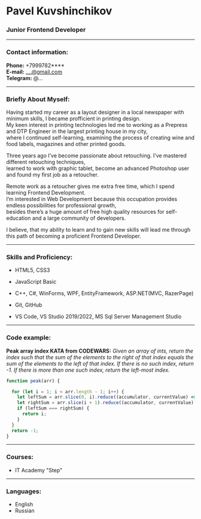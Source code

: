 # Pavel Kuvshinchikov
### Junior Frontend Developer

---

### Contact information:

**Phone:** +7999782****<br>
**E-mail:** ....@gmail.com<br>
**Telegram:** @...<br>

---

### Briefly About Myself:

Having started my career as a layout designer in a local newspaper with minimum skills, I became profficient in printing design.<br>
My keen interest in printing technologies led me to working as a Prepress and DTP Engineer in the largest printing house in my city,<br>
where I continued self-learning, examining the process of creating wine and food labels, magazines and other printed goods.<br>

Three years ago I’ve become passionate about retouching. I’ve mastered different retouching techniques,<br>
learned to work with graphic tablet, become an advanced Photoshop user and found my first job as a retoucher.<br>

Remote work as a retoucher gives me extra free time, which I spend learning Frontend Development.<br>
I’m interested in Web Development because this occupation provides endless possibilities for professional growth,<br>
besides there’s a huge amount of free high quality resources for self-education and a large community of developers.<br>

I believe, that my ability to learn and to gain new skills will lead me through this path of becoming a proficient Frontend Developer.<br>

---

### Skills and Proficiency:

- HTML5, CSS3
- JavaScript Basic  
- C++, C#, WinForms, WPF, EntityFramework, ASP.NET(MVC, RazerPage)
    
- Git, GitHub
- VS Code, VS Studio 2019/2022, MS Sql Server Management Studio


---

### Code example:

**Peak array index KATA from CODEWARS:**
*Given an array of ints, return the index such that the sum of the elements to the right of that index equals the sum of the elements to the left of that index. If there is no such index, return -1. If there is more than one such index, return the left-most index.*

```javascript
function peak(arr) {

  for (let i = 1; i < arr.length - 1; i++) {
    let leftSum = arr.slice(0, i).reduce((accumulator, currentValue) => accumulator + currentValue);
    let rightSum = arr.slice(i + 1).reduce((accumulator, currentValue) => accumulator + currentValue);
    if (leftSum === rightSum) {
      return i;
    }
  }
  return -1;
}
```
---

### Courses:

- IT Academy "Step"  
---

### Languages:

- English  
- Russian  
